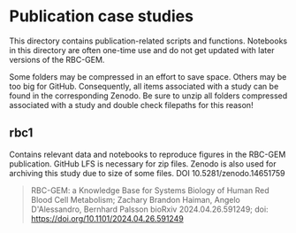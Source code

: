 # Publication case studies

This directory contains publication-related scripts and functions. Notebooks in this directory are often one-time use and do not get updated with later versions of the RBC-GEM.

Some folders may be compressed in an effort to save space. Others may be too big for GitHub. Consequently, all items associated with a study can be found in the corresponding Zenodo.
Be sure to unzip all folders compressed associated with a study and double check filepaths for this reason!

## rbc1
Contains relevant data and notebooks to reproduce figures in the RBC-GEM publication. GitHub LFS is necessary for zip files. Zenodo is also used for archiving this study due to size of some files.
DOI 10.5281/zenodo.14651759

> RBC-GEM: a Knowledge Base for Systems Biology of Human Red Blood Cell Metabolism;
> Zachary Brandon Haiman, Angelo D'Alessandro, Bernhard Palsson
> bioRxiv 2024.04.26.591249; doi: https://doi.org/10.1101/2024.04.26.591249
